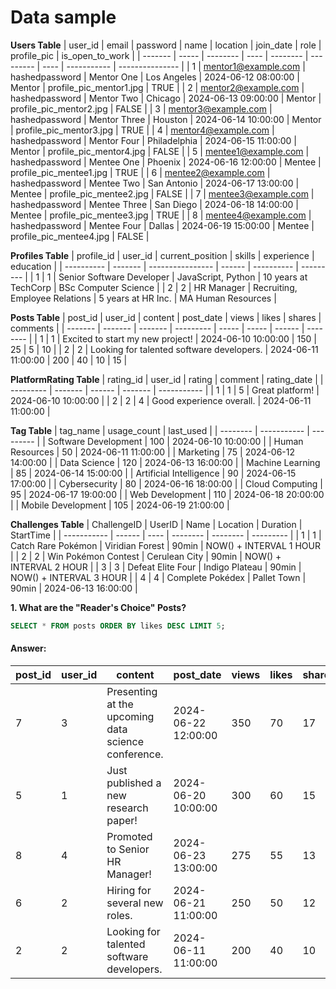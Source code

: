 # Data sample
**Users Table**
| user_id | email | password | name | location | join_date | role | profile_pic | is_open_to_work |
| ------- | ----- | -------- | ---- | -------- | --------- | ---- | ----------- | --------------- |
| 1 | mentor1@example.com | hashedpassword | Mentor One | Los Angeles | 2024-06-12 08:00:00 | Mentor | profile_pic_mentor1.jpg | TRUE |
| 2 | mentor2@example.com | hashedpassword | Mentor Two | Chicago | 2024-06-13 09:00:00 | Mentor | profile_pic_mentor2.jpg | FALSE |
| 3 | mentor3@example.com | hashedpassword | Mentor Three | Houston | 2024-06-14 10:00:00 | Mentor | profile_pic_mentor3.jpg | TRUE |
| 4 | mentor4@example.com | hashedpassword | Mentor Four | Philadelphia | 2024-06-15 11:00:00 | Mentor | profile_pic_mentor4.jpg | FALSE |
| 5 | mentee1@example.com | hashedpassword | Mentee One | Phoenix | 2024-06-16 12:00:00 | Mentee | profile_pic_mentee1.jpg | TRUE |
| 6 | mentee2@example.com | hashedpassword | Mentee Two | San Antonio | 2024-06-17 13:00:00 | Mentee | profile_pic_mentee2.jpg | FALSE |
| 7 | mentee3@example.com | hashedpassword | Mentee Three | San Diego | 2024-06-18 14:00:00 | Mentee | profile_pic_mentee3.jpg | TRUE |
| 8 | mentee4@example.com | hashedpassword | Mentee Four | Dallas | 2024-06-19 15:00:00 | Mentee | profile_pic_mentee4.jpg | FALSE |

**Profiles Table**
| profile_id | user_id | current_position | skills | experience | education |
| ---------- | ------- | ---------------- | ------ | ---------- | --------- |
| 1 | 1 | Senior Software Developer | JavaScript, Python | 10 years at TechCorp | BSc Computer Science |
| 2 | 2 | HR Manager | Recruiting, Employee Relations | 5 years at HR Inc. | MA Human Resources |

**Posts Table**
| post_id | user_id | content | post_date | views | likes | shares | comments |
| ------- | ------- | ------- | --------- | ----- | ----- | ------ | -------- |
| 1 | 1 | Excited to start my new project! | 2024-06-10 10:00:00 | 150 | 25 | 5 | 10 |
| 2 | 2 | Looking for talented software developers. | 2024-06-11 11:00:00 | 200 | 40 | 10 | 15 |

**PlatformRating Table**
| rating_id | user_id | rating | comment | rating_date |
| --------- | ------- | ------ | ------- | ----------- |
| 1 | 1 | 5 | Great platform! | 2024-06-10 10:00:00 |
| 2 | 2 | 4 | Good experience overall. | 2024-06-11 11:00:00 |

**Tag Table**
| tag_name | usage_count | last_used |
| -------- | ----------- | --------- |
| Software Development | 100 | 2024-06-10 10:00:00 |
| Human Resources | 50 | 2024-06-11 11:00:00 |
| Marketing | 75 | 2024-06-12 14:00:00 |
| Data Science | 120 | 2024-06-13 16:00:00 |
| Machine Learning | 85 | 2024-06-14 15:00:00 |
| Artificial Intelligence | 90 | 2024-06-15 17:00:00 |
| Cybersecurity | 80 | 2024-06-16 18:00:00 |
| Cloud Computing | 95 | 2024-06-17 19:00:00 |
| Web Development | 110 | 2024-06-18 20:00:00 |
| Mobile Development | 105 | 2024-06-19 21:00:00 |

**Challenges Table**
| ChallengeID | UserID | Name | Location | Duration | StartTime |
| ----------- | ------ | ---- | -------- | -------- | --------- |
| 1 | 1 | Catch Rare Pokémon | Viridian Forest | 90min | NOW() + INTERVAL 1 HOUR |
| 2 | 2 | Win Pokémon Contest | Cerulean City | 90min | NOW() + INTERVAL 2 HOUR |
| 3 | 3 | Defeat Elite Four | Indigo Plateau | 90min | NOW() + INTERVAL 3 HOUR |
| 4 | 4 | Complete Pokédex | Pallet Town | 90min | 2024-06-13 16:00:00 |

**1. What are the "Reader's Choice" Posts?**

````sql
SELECT * FROM posts ORDER BY likes DESC LIMIT 5;
````

#### Answer:

| post_id | user_id | content                                             | post_date           | views | likes | shares | comments |
| ------- | ------- | --------------------------------------------------- | ------------------- | ----- | ----- | ------ | -------- |
| 7       | 3       | Presenting at the upcoming data science conference. | 2024-06-22 12:00:00 | 350   | 70    | 17     | 22       |
| 5       | 1       | Just published a new research paper!                | 2024-06-20 10:00:00 | 300   | 60    | 15     | 20       |
| 8       | 4       | Promoted to Senior HR Manager!                      | 2024-06-23 13:00:00 | 275   | 55    | 13     | 19       |
| 6       | 2       | Hiring for several new roles.                       | 2024-06-21 11:00:00 | 250   | 50    | 12     | 18       |
| 2       | 2       | Looking for talented software developers.           | 2024-06-11 11:00:00 | 200   | 40    | 10     | 15       |
